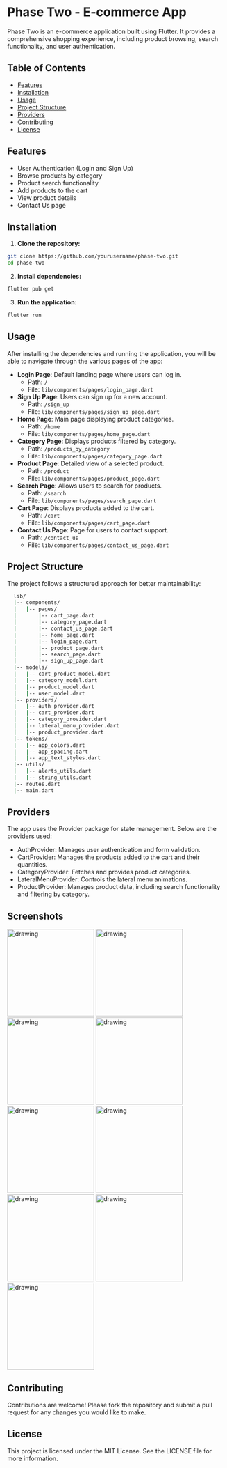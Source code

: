# Phase Two - E-commerce App

Phase Two is an e-commerce application built using Flutter. It provides a comprehensive shopping experience, including product browsing, search functionality, and user authentication.

## Table of Contents

- [Features](#features)
- [Installation](#installation)
- [Usage](#usage)
- [Project Structure](#project-structure)
- [Providers](#providers)
- [Contributing](#contributing)
- [License](#license)

## Features

- User Authentication (Login and Sign Up)
- Browse products by category
- Product search functionality
- Add products to the cart
- View product details
- Contact Us page

## Installation

1. **Clone the repository:**

```sh
git clone https://github.com/yourusername/phase-two.git
cd phase-two
```

2. **Install dependencies:**

```sh
flutter pub get
```

3. **Run the application:**

```sh
flutter run
```

## Usage

After installing the dependencies and running the application, you will be able to navigate through the various pages of the app:

- **Login Page**: Default landing page where users can log in.
  - Path: `/`
  - File: `lib/components/pages/login_page.dart`
- **Sign Up Page**: Users can sign up for a new account.
  - Path: `/sign_up`
  - File: `lib/components/pages/sign_up_page.dart`
- **Home Page**: Main page displaying product categories.
  - Path: `/home`
  - File: `lib/components/pages/home_page.dart`
- **Category Page**: Displays products filtered by category.
  - Path: `/products_by_category`
  - File: `lib/components/pages/category_page.dart`
- **Product Page**: Detailed view of a selected product.
  - Path: `/product`
  - File: `lib/components/pages/product_page.dart`
- **Search Page**: Allows users to search for products.
  - Path: `/search`
  - File: `lib/components/pages/search_page.dart`
- **Cart Page**: Displays products added to the cart.
  - Path: `/cart`
  - File: `lib/components/pages/cart_page.dart`
- **Contact Us Page**: Page for users to contact support.
  - Path: `/contact_us`
  - File: `lib/components/pages/contact_us_page.dart`

## Project Structure
The project follows a structured approach for better maintainability:
```sh
  lib/
  |-- components/
  |   |-- pages/
  |       |-- cart_page.dart
  |       |-- category_page.dart
  |       |-- contact_us_page.dart
  |       |-- home_page.dart
  |       |-- login_page.dart
  |       |-- product_page.dart
  |       |-- search_page.dart
  |       |-- sign_up_page.dart
  |-- models/
  |   |-- cart_product_model.dart
  |   |-- category_model.dart
  |   |-- product_model.dart
  |   |-- user_model.dart
  |-- providers/
  |   |-- auth_provider.dart
  |   |-- cart_provider.dart
  |   |-- category_provider.dart
  |   |-- lateral_menu_provider.dart
  |   |-- product_provider.dart
  |-- tokens/
  |   |-- app_colors.dart
  |   |-- app_spacing.dart
  |   |-- app_text_styles.dart
  |-- utils/
  |   |-- alerts_utils.dart
  |   |-- string_utils.dart
  |-- routes.dart
  |-- main.dart
```

## Providers

The app uses the Provider package for state management. Below are the providers used:

- AuthProvider: Manages user authentication and form validation.
- CartProvider: Manages the products added to the cart and their quantities.
- CategoryProvider: Fetches and provides product categories.
- LateralMenuProvider: Controls the lateral menu animations.
- ProductProvider: Manages product data, including search functionality and filtering by category.

## Screenshots
<img src="home.png" alt="drawing" width="200"/>
<img src="sign_up.png" alt="drawing" width="200"/>
<img src="login.png" alt="drawing" width="200"/>
<img src="search.png" alt="drawing" width="200"/>
<img src="cart.png" alt="drawing" width="200"/>
<img src="category.png" alt="drawing" width="200"/>
<img src="contact_us.png" alt="drawing" width="200"/>
<img src="lateral_menu.png" alt="drawing" width="200"/>
<img src="search.png" alt="drawing" width="200"/>

## Contributing

Contributions are welcome! Please fork the repository and submit a pull request for any changes you would like to make.

## License

This project is licensed under the MIT License. See the LICENSE file for more information.

